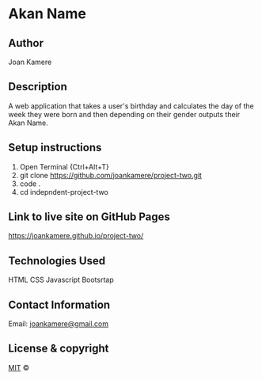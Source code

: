 # Akan Name

## Author

Joan Kamere

## Description

A web application that takes a user's birthday and calculates the day of the week they were born and then depending on their gender outputs their Akan Name.

## Setup instructions

1. Open Terminal {Ctrl+Alt+T}
2. git clone https://github.com/joankamere/project-two.git
3. code .
4. cd indepndent-project-two

## Link to live site on GitHub Pages

https://joankamere.github.io/project-two/

## Technologies Used
HTML
CSS
Javascript
Bootsrtap

## Contact Information
Email: joankamere@gmail.com

## License & copyright

[MIT](https://choosealicense.com/licenses/mit/) ©